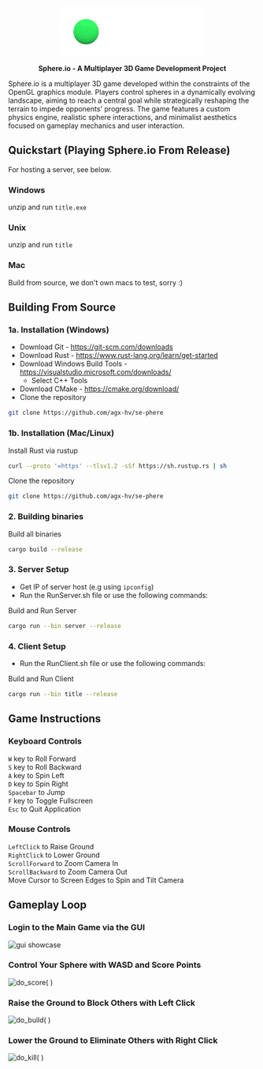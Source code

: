 <p align="center">
  <img height="100" src="https://github.com/agx-hv/se-phere/blob/main/assets/readme/sphere_tsp.png" alt="sphere.io">
</p>

<p align="center">
    <b>Sphere.io - A Multiplayer 3D Game Development Project</b>
</p>

Sphere.io is a multiplayer 3D game developed within the constraints of the OpenGL graphics module. Players control spheres in a dynamically evolving landscape, aiming to reach a central goal while strategically reshaping the terrain to impede opponents' progress. The game features a custom physics engine, realistic sphere interactions, and minimalist aesthetics focused on gameplay mechanics and user interaction.

## Quickstart (Playing Sphere.io From Release)

For hosting a server, see below.

### Windows

unzip and run ```title.exe```

### Unix

unzip and run ```title```

### Mac

Build from source, we don't own macs to test, sorry :\)

## Building From Source

### 1a. Installation (Windows)

- Download Git - <https://git-scm.com/downloads>
- Download Rust - <https://www.rust-lang.org/learn/get-started>
- Download Windows Build Tools - <https://visualstudio.microsoft.com/downloads/>  
  - Select C++ Tools  
- Download CMake - <https://cmake.org/download/>  
- Clone the repository

```bash
git clone https://github.com/agx-hv/se-phere
```

### 1b. Installation (Mac/Linux)

Install Rust via rustup

```bash
curl --proto '=https' --tlsv1.2 -sSf https://sh.rustup.rs | sh
```

Clone the repository

```bash
git clone https://github.com/agx-hv/se-phere
```

### 2. Building binaries

Build all binaries

```bash
cargo build --release
```

### 3. Server Setup

- Get IP of server host (e.g using ```ipconfig```)
- Run the RunServer.sh file or use the following commands:

Build and Run Server

```bash
cargo run --bin server --release
```

### 4. Client Setup

- Run the RunClient.sh file or use the following commands:

Build and Run Client

```bash
cargo run --bin title --release
```

## Game Instructions

### Keyboard Controls

```W``` key to Roll Forward  
```S``` key to Roll Backward  
```A``` key to Spin Left  
```D``` key to Spin Right  
```Spacebar``` to Jump  
```F``` key to Toggle Fullscreen  
```Esc```  to Quit Application

### Mouse Controls

```LeftClick``` to Raise Ground  
```RightClick``` to Lower Ground  
```ScrollForward``` to Zoom Camera In  
```ScrollBackward``` to Zoom Camera Out  
Move Cursor to Screen Edges to Spin and Tilt Camera

## Gameplay Loop

### Login to the Main Game via the GUI

<p align="left">
  <img height="300" src="https://github.com/agx-hv/se-phere/blob/main/assets/readme/gui.gif" alt="gui showcase">
</p>

### Control Your Sphere with WASD and Score Points

<p align="left">
  <img height="300" src="https://github.com/agx-hv/se-phere/blob/main/assets/readme/score.gif" alt="do_score( )">
</p>

### Raise the Ground to Block Others with Left Click

<p align="left">
  <img height="300" src="https://github.com/agx-hv/se-phere/blob/main/assets/readme/build.gif" alt="do_build( )">
</p>

### Lower the Ground to Eliminate Others with Right Click

<p align="left">
  <img height="300" src="https://github.com/agx-hv/se-phere/blob/main/assets/readme/kill.gif" alt="do_kill( )">
</p>
